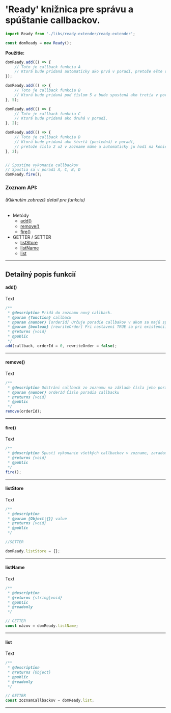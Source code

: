 # 'Ready' knižnica pre správu a spúštanie callbackov. 

```javascript
import Ready from './libs/ready-extender/ready-extender';

const domReady = new Ready();
```

**Použitie:**
```javascript
domReady.add(() => {
    // Toto je callback funkcia A
    // Ktorá bude pridaná automaticky ako prvá v poradí, pretože ešte v zozname nemáme nič.
});

domReady.add(() => {
    // Toto je callback funkcia B
    // Ktorá bude pridaná pod číslom 5 a bude spustená ako tretia v poradí.
}, 5);

domReady.add(() => {
    // Toto je callback funkcia C
    // Ktorá bude pridaná ako druhá v poradí.
}, 2);

domReady.add(() => {
    // Toto je callback funkcia D
    // Ktorá bude pridaná ako štvrtá (posledná) v poradí, 
    // pretože číslo 2 už v zozname máme a automaticky ju hodí na koniec zoznamu.
}, 2);


// Spustíme vykonanie callbackov
// Spustia sa v poradí A, C, B, D
domReady.fire();
```

### Zoznam API:
###### (Kliknutím zobrazíš detail pre funkciu)
+ Metódy
    - [add()](#readme-add)
    - [remove()](#readme-remove)
    - [fire()](#readme-fire)
+ GETTER / SETTER
    - [listStore](#readme-listStore)
    - [listName](#readme-listName)
    - [list](#readme-list)

---

## Detailný popis funkcií

#### add() <a name="readme-add"></a>
Text
```javascript
/**
 * @description Pridá do zoznamu nový callback.
 * @param {function} callback
 * @param {number} [orderId] Určuje poradie callbakov v akom sa majú spúšťať. Čísluje sa od 1. Ak nie je zadané, callback sa pridá na koniec zoznamu.
 * @param {boolean} [rewriteOrder] Pri nastavení TRUE sa pri existencii callbacku na danej pozícii na silu prepíše callback a predošlý sa pridá na najbližšie voľné miesto.
 * @returns {void}
 * @public
 */
add(callback, orderId = 0, rewriteOrder = false);
```

---
#### remove() <a name="readme-remove"></a>
Text
```javascript
/**
 * @description Odstráni callback zo zoznamu na základe čísla jeho poradia.
 * @param {number} orderId Číslo poradia callbacku
 * @returns {void}
 * @public
 */
remove(orderId);
```

---
#### fire() <a name="readme-fire"></a>
Text
```javascript
/**
 * @description Spustí vykonanie všetkých callbackov v zozname, zaradom podľa poradia.
 * @returns {void}
 * @public
 */
fire();
```

---
#### listStore <a name="readme-listStore"></a>
Text
```javascript
/**
 * @description
 * @param {Object|{}} value
 * @returns {void}
 * @public
 */

//SETTER

domReady.listStore = {};
```

---
#### listName <a name="readme-listName"></a>
Text
```javascript
/**
 * @description
 * @returns {string|void}
 * @public
 * @readonly
 */

// GETTER
const názov = domReady.listName;
```

---
#### list <a name="readme-list"></a>
Text
```javascript
/**
 * @description
 * @returns {Object}
 * @public
 * @readonly
 */

// GETTER
const zoznamCallbackov = domReady.list;
```

---